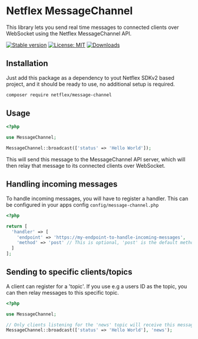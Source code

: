 # Netflex MessageChannel

This library lets you send real time messages to connected clients over WebSocket using the Netflex MessageChannel API.

<a href="https://packagist.org/packages/netflex/message-channel"><img src="https://img.shields.io/packagist/v/netflex/message-channel?label=stable" alt="Stable version"></a>
<a href="https://opensource.org/licenses/MIT"><img src="https://img.shields.io/github/license/netflex-sdk/message-channel.svg" alt="License: MIT"></a>
<a href="https://packagist.org/packages/netflex/message-channel/stats"><img src="https://img.shields.io/packagist/dm/netflex/message-channel" alt="Downloads"></a>

## Installation

Just add this package as a dependency to yout Netflex SDKv2 based project, and it should be ready to use, no additional setup is required.

```bash
composer require netflex/message-channel
```

## Usage

```php
<?php

use MessageChannel;

MessageChannel::broadcast(['status' => 'Hello World']);
```

This will send this message to the MessageChannel API server, which will then relay that message to its connected clients over WebSocket.

## Handling incoming messages

To handle incoming messages, you will have to register a handler.
This can be configured in your apps config `config/message-channel.php`

```php
<?php

return [
  'handler' => [
    'endpoint' => 'https://my-endpoint-to-handle-incoming-messages',
    'method' => 'post' // This is optional, 'post' is the default method
  ]
];
```

## Sending to specific clients/topics

A client can register for a 'topic'. If you use e.g a users ID as the topic, you can then relay messages to this specific topic.

```php
<?php

use MessageChannel;

// Only clients listening for the 'news' topic will receive this message
MessageChannel::broadcast(['status' => 'Hello World'], 'news');
```
